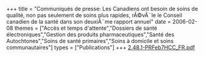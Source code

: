 +++
title = "Communiqués de presse: Les Canadiens ont besoin de soins de qualité, non pas seulement de soins plus rapides, rÃ©vÃ¨le le Conseil canadien de la santé dans son deuxiÃ¨me rapport annuel"
date = 2006-02-08
themes = ["Accès et temps d'attente","Dossiers de santé électroniques","Gestion des produits pharmaceutiques","Santé des Autochtones","Soins de santé primaires","Soins à domicile et soins communautaires"]
types = ["Publications"]
+++
[2.48.1-PRFeb7HCC_FR.pdf](/files/2.48.1-PRFeb7HCC_FR.pdf)
